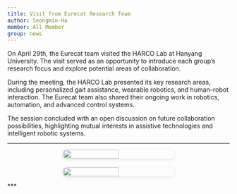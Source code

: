 ```yaml
---
title: Visit from Eurecat Research Team
author: Seongmin-Ha
member: All Member
group: news
---
```


On April 29th, the Eurecat team visited the HARCO Lab at Hanyang University. The visit served as an opportunity to introduce each group’s research focus and explore potential areas of collaboration.

During the meeting, the HARCO Lab presented its key research areas, including personalized gait assistance, wearable robotics, and human–robot interaction. The Eurecat team also shared their ongoing work in robotics, automation, and advanced control systems.

The session concluded with an open discussion on future collaboration possibilities, highlighting mutual interests in assistive technologies and intelligent robotic systems.

***

<!-- <img src="/images/P_NEWS/eurecat_1.png" style="width: 40%">
<img src="/images/P_NEWS/eurecat_2.png" style="width: 40%"> -->
<div style="display: flex; gap: 20px; justify-content: center; flex-wrap: wrap; margin-top: 1em; margin-bottom: 1em;">
  <img src="/images/P_NEWS/eurecat_1.png" style="width: 50%; max-width: 400px; border-radius: 8px; box-shadow: 0 2px 8px rgba(0,0,0,0.1);">
  <img src="/images/P_NEWS/eurecat_2.png" style="width: 50%; max-width: 400px; border-radius: 8px; box-shadow: 0 2px 8px rgba(0,0,0,0.1);">
</div>
***
                      

